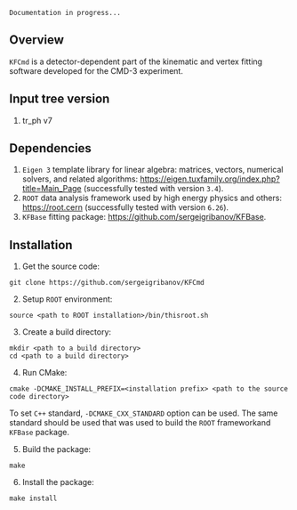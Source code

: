 `Documentation in progress...`

## Overview
`KFCmd` is a detector-dependent part of the kinematic and vertex fitting software developed for the CMD-3 experiment.

## Input tree version
1. tr_ph v7

## Dependencies
1. `Eigen 3` template library for linear algebra: matrices, vectors, numerical solvers, and related algorithms: https://eigen.tuxfamily.org/index.php?title=Main_Page (successfully tested with version `3.4`).
2. `ROOT` data analysis framework used by high energy physics and others: https://root.cern (successfully tested with version `6.26`).
4. `KFBase` fitting package: https://github.com/sergeigribanov/KFBase.

## Installation
1. Get the source code:
```console
git clone https://github.com/sergeigribanov/KFCmd
```
2. Setup `ROOT` environment:
```console
source <path to ROOT installation>/bin/thisroot.sh
```
3. Create a build directory:
```console
mkdir <path to a build directory>
cd <path to a build directory>
```
4. Run CMake:
```console
cmake -DCMAKE_INSTALL_PREFIX=<installation prefix> <path to the source code directory>
```
To set `C++` standard, `-DCMAKE_CXX_STANDARD` option can be used. The same standard should be used that was used to build the `ROOT` frameworkand `KFBase` package.

5. Build the package:
```console
make
```
6. Install the package:
```console
make install
```
